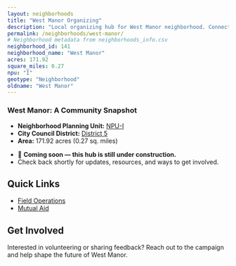 ```yaml
---
layout: neighborhoods
title: "West Manor Organizing"
description: "Local organizing hub for West Manor neighborhood. Connect with field operations, mutual aid, and community organizing efforts."
permalink: /neighborhoods/west-manor/
# Neighborhood metadata from neighborhoods_info.csv
neighborhood_id: 141
neighborhood_name: "West Manor"
acres: 171.92
square_miles: 0.27
npu: "I"
geotype: "Neighborhood"
oldname: "West Manor"
---
```


### **West Manor: A Community Snapshot**

  * **Neighborhood Planning Unit:** [NPU-I](https://www.atlantaga.gov/government/departments/city-planning/neighborhood-planning-units/neighborhood-and-npu-contacts)
  * **City Council District:** [District 5](https://citycouncil.atlantaga.gov/council-members)
  * **Area:** 171.92 acres (0.27 sq. miles)

- 🚧 **Coming soon — this hub is still under construction.**
- Check back shortly for updates, resources, and ways to get involved.

## Quick Links

- [Field Operations](./field-ops/)
- [Mutual Aid](./mutual-aid/)

## Get Involved

Interested in volunteering or sharing feedback? Reach out to the campaign and help shape the future of West Manor.
